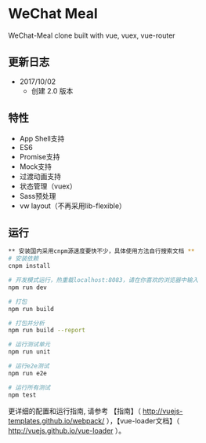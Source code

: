 # WeChat Meal
WeChat-Meal clone built with vue, vuex, vue-router

## 更新日志
- 2017/10/02
  - 创建 2.0 版本
  
## 特性
- App Shell支持
- ES6
- Promise支持
- Mock支持
- 过渡动画支持
- 状态管理（vuex）
- Sass预处理
- vw layout（不再采用lib-flexible）

## 运行

``` bash
** 安装国内采用cnpm源速度要快不少，具体使用方法自行搜索文档 **
# 安装依赖
cnpm install

# 开发模式运行，热重载localhost:8083，请在你喜欢的浏览器中输入
npm run dev

# 打包
npm run build

# 打包并分析
npm run build --report

# 运行测试单元
npm run unit

# 运行e2e测试
npm run e2e

# 运行所有测试
npm test
```

更详细的配置和运行指南, 请参考 【指南】（ http://vuejs-templates.github.io/webpack/ ），【vue-loader文档】（ http://vuejs.github.io/vue-loader ）。
